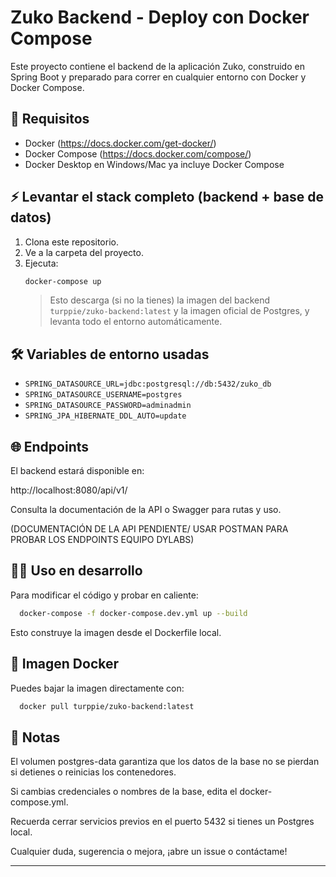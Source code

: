 # Zuko Backend - Deploy con Docker Compose

Este proyecto contiene el backend de la aplicación Zuko, construido en Spring Boot y preparado para correr en cualquier entorno con Docker y Docker Compose.

## 🚀 Requisitos

- Docker (https://docs.docker.com/get-docker/)
- Docker Compose (https://docs.docker.com/compose/)
- Docker Desktop en Windows/Mac ya incluye Docker Compose

## ⚡️ Levantar el stack completo (backend + base de datos)

1. Clona este repositorio.
2. Ve a la carpeta del proyecto.
3. Ejecuta:
    ```bash
    docker-compose up
    ```
   > Esto descarga (si no la tienes) la imagen del backend `turppie/zuko-backend:latest` y la imagen oficial de Postgres, y levanta todo el entorno automáticamente.

## 🛠 Variables de entorno usadas

- `SPRING_DATASOURCE_URL=jdbc:postgresql://db:5432/zuko_db`
- `SPRING_DATASOURCE_USERNAME=postgres`
- `SPRING_DATASOURCE_PASSWORD=adminadmin`
- `SPRING_JPA_HIBERNATE_DDL_AUTO=update`

## 🌐 Endpoints

El backend estará disponible en:

http://localhost:8080/api/v1/

Consulta la documentación de la API o Swagger para rutas y uso.

(DOCUMENTACIÓN DE LA API PENDIENTE/ USAR POSTMAN PARA PROBAR LOS ENDPOINTS EQUIPO DYLABS)
## 🧑‍💻 Uso en desarrollo

Para modificar el código y probar en caliente:
```bash
  docker-compose -f docker-compose.dev.yml up --build
```
Esto construye la imagen desde el Dockerfile local.

## 🐳 Imagen Docker

Puedes bajar la imagen directamente con:
```bash
  docker pull turppie/zuko-backend:latest
```
## 📝 Notas

El volumen postgres-data garantiza que los datos de la base no se pierdan si detienes o reinicias los contenedores.

Si cambias credenciales o nombres de la base, edita el docker-compose.yml.

Recuerda cerrar servicios previos en el puerto 5432 si tienes un Postgres local.

Cualquier duda, sugerencia o mejora, ¡abre un issue o contáctame!

---

